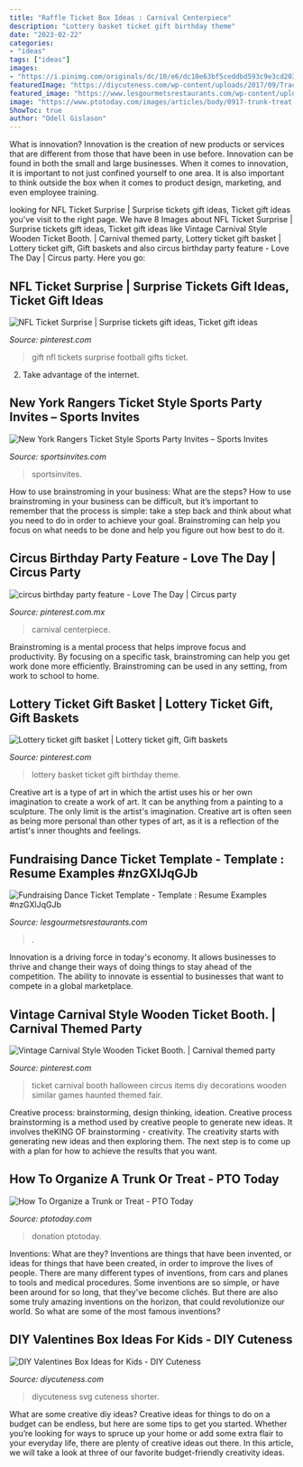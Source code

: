 ```yaml
---
title: "Raffle Ticket Box Ideas : Carnival Centerpiece"
description: "Lottery basket ticket gift birthday theme"
date: "2023-02-22"
categories:
- "ideas"
tags: ["ideas"]
images:
- "https://i.pinimg.com/originals/dc/10/e6/dc10e63bf5ceddbd593c9e3cd2037ed2.jpg"
featuredImage: "https://diycuteness.com/wp-content/uploads/2017/09/Tractor-Valentine-Box.jpg"
featured_image: "https://www.lesgourmetsrestaurants.com/wp-content/uploads/2019/12/fundraising-ticket-template-free.jpg"
image: "https://www.ptotoday.com/images/articles/body/0917-trunk-treat-candy-donation-box.jpg"
ShowToc: true
author: "Odell Gislason"
---
```



What is innovation?
Innovation is the creation of new products or services that are different from those that have been in use before. Innovation can be found in both the small and large businesses. When it comes to innovation, it is important to not just confined yourself to one area. It is also important to think outside the box when it comes to product design, marketing, and even employee training.

	

		
looking for NFL Ticket Surprise | Surprise tickets gift ideas, Ticket gift ideas you've visit to the right page. We have 8 Images about NFL Ticket Surprise | Surprise tickets gift ideas, Ticket gift ideas like Vintage Carnival Style Wooden Ticket Booth. | Carnival themed party, Lottery ticket gift basket | Lottery ticket gift, Gift baskets and also circus birthday party feature - Love The Day | Circus party. Here you go:
		
    
## NFL Ticket Surprise | Surprise Tickets Gift Ideas, Ticket Gift Ideas

<img loading=lazy src="https://i.pinimg.com/736x/e0/c6/db/e0c6dbfb66e3ef8da8cd310ee3e1998d.jpg" onerror="this.onerror=null;this.src='https://tse4.mm.bing.net/th?id=OIP.Uxg6eNwVxPAlbEALQwy1eAHaHI&amp;pid=15.1';" alt="NFL Ticket Surprise | Surprise tickets gift ideas, Ticket gift ideas">

_Source: pinterest.com_

>gift nfl tickets surprise football gifts ticket. 

	

2. Take advantage of the internet.

    
## New York Rangers Ticket Style Sports Party Invites – Sports Invites

<img loading=lazy src="http://sportsinvites.com/wp-content/uploads/2017/09/New-York-Rangers-Invite-2-Product-2.jpg" onerror="this.onerror=null;this.src='https://tse2.mm.bing.net/th?id=OIP.Jco29XYu2K8ww7duhTvi-wHaE8&amp;pid=15.1';" alt="New York Rangers Ticket Style Sports Party Invites – Sports Invites">

_Source: sportsinvites.com_

>sportsinvites. 

	

How to use brainstroming in your business: What are the steps?
How to use brainstroming in your business can be difficult, but it’s important to remember that the process is simple: take a step back and think about what you need to do in order to achieve your goal. Brainstroming can help you focus on what needs to be done and help you figure out how best to do it.

    
## Circus Birthday Party Feature - Love The Day | Circus Party

<img loading=lazy src="https://i.pinimg.com/originals/dc/10/e6/dc10e63bf5ceddbd593c9e3cd2037ed2.jpg" onerror="this.onerror=null;this.src='https://tse2.mm.bing.net/th?id=OIP.eBFSGfHKpwjXpGD4vPvX-QHaKh&amp;pid=15.1';" alt="circus birthday party feature - Love The Day | Circus party">

_Source: pinterest.com.mx_

>carnival centerpiece. 

	

Brainstroming is a mental process that helps improve focus and productivity. By focusing on a specific task, brainstroming can help you get work done more efficiently. Brainstroming can be used in any setting, from work to school to home.

    
## Lottery Ticket Gift Basket | Lottery Ticket Gift, Gift Baskets

<img loading=lazy src="https://i.pinimg.com/originals/2a/b6/13/2ab613b7e5757e4a1ffc159efecda816.jpg" onerror="this.onerror=null;this.src='https://tse3.mm.bing.net/th?id=OIP.bu9GiCfXo_rU5p4h9sj9wQHaJ4&amp;pid=15.1';" alt="Lottery ticket gift basket | Lottery ticket gift, Gift baskets">

_Source: pinterest.com_

>lottery basket ticket gift birthday theme. 

	

Creative art is a type of art in which the artist uses his or her own imagination to create a work of art. It can be anything from a painting to a sculpture. The only limit is the artist's imagination. Creative art is often seen as being more personal than other types of art, as it is a reflection of the artist's inner thoughts and feelings.

    
## Fundraising Dance Ticket Template - Template : Resume Examples #nzGXlJqGJb

<img loading=lazy src="https://www.lesgourmetsrestaurants.com/wp-content/uploads/2019/12/fundraising-ticket-template-free.jpg" onerror="this.onerror=null;this.src='https://tse2.mm.bing.net/th?id=OIP.zmuHle86BdYhn950Uw4aNQHaLD&amp;pid=15.1';" alt="Fundraising Dance Ticket Template - Template : Resume Examples #nzGXlJqGJb">

_Source: lesgourmetsrestaurants.com_

>. 

	

Innovation is a driving force in today's economy. It allows businesses to thrive and change their ways of doing things to stay ahead of the competition. The ability to innovate is essential to businesses that want to compete in a global marketplace.

    
## Vintage Carnival Style Wooden Ticket Booth. | Carnival Themed Party

<img loading=lazy src="https://i.pinimg.com/originals/8e/3f/cd/8e3fcdd6410c1efcb8be50c011471d0d.jpg" onerror="this.onerror=null;this.src='https://tse4.mm.bing.net/th?id=OIP.t4pgDPvx2pyN2Vuc-LETrwHaLH&amp;pid=15.1';" alt="Vintage Carnival Style Wooden Ticket Booth. | Carnival themed party">

_Source: pinterest.com_

>ticket carnival booth halloween circus items diy decorations wooden similar games haunted themed fair. 

	

Creative process: brainstorming, design thinking, ideation.
Creative process brainstorming is a method used by creative people to generate new ideas. It involves theKING OF brainstorming - creativity. The creativity starts with generating new ideas and then exploring them. The next step is to come up with a plan for how to achieve the results that you want.

    
## How To Organize A Trunk Or Treat - PTO Today

<img loading=lazy src="https://www.ptotoday.com/images/articles/body/0917-trunk-treat-candy-donation-box.jpg" onerror="this.onerror=null;this.src='https://tse3.mm.bing.net/th?id=OIP.3TTKCyJlelWVOX2smorkEAAAAA&amp;pid=15.1';" alt="How To Organize a Trunk or Treat - PTO Today">

_Source: ptotoday.com_

>donation ptotoday. 

	

Inventions: What are they?
Inventions are things that have been invented, or ideas for things that have been created, in order to improve the lives of people. There are many different types of inventions, from cars and planes to tools and medical procedures. Some inventions are so simple, or have been around for so long, that they've become clichés. But there are also some truly amazing inventions on the horizon, that could revolutionize our world. So what are some of the most famous inventions?

    
## DIY Valentines Box Ideas For Kids - DIY Cuteness

<img loading=lazy src="https://diycuteness.com/wp-content/uploads/2017/09/Tractor-Valentine-Box.jpg" onerror="this.onerror=null;this.src='https://tse1.mm.bing.net/th?id=OIP.GD95fOYLAZNhBHq7xU4WAwHaJ4&amp;pid=15.1';" alt="DIY Valentines Box Ideas for Kids - DIY Cuteness">

_Source: diycuteness.com_

>diycuteness svg cuteness shorter. 

	

What are some creative diy ideas?
Creative ideas for things to do on a budget can be endless, but here are some tips to get you started. Whether you’re looking for ways to spruce up your home or add some extra flair to your everyday life, there are plenty of creative ideas out there. In this article, we will take a look at three of our favorite budget-friendly creativity ideas.

